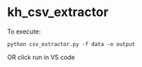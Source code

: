 # kh_csv_extractor
To execute:

```
python csv_extractor.py -f data -o output
```
OR click run in VS code